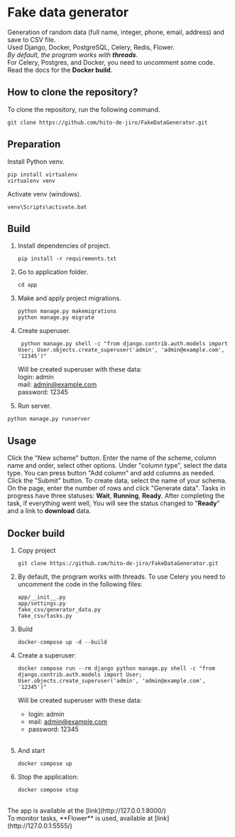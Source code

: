 Fake data generator
===================
Generation of random data (full name, integer, phone, email, address)
and save to CSV file.<br>
Used Django, Docker, PostgreSQL, Celery, Redis, Flower.<br>
_By default, the program works with_ _**threads**_.<br> 
For Celery, Postgres, and Docker, you need to uncomment some code.<br> 
Read the docs for the **Docker build**.

## How to clone the repository?
To clone the repository, run the following command.
```shell
git clone https://github.com/hito-de-jiro/FakeDataGenerator.git
```
## Preparation
Install Python venv.
```shell
pip install virtualenv
virtualenv venv
```
Activate venv (windows).
```shell
venv\Scripts\activate.bat
```
## Build
1. Install dependencies of project.
   ```shell
   pip install -r requirements.txt
   ```
2. Go to application folder.
   ```shell
   cd app
   ```
3. Make and apply project migrations.
   ```shell
   python manage.py makemigrations
   python manage.py migrate
   ```

4. Create superuser.
   ```shell
    python manage.py shell -c "from django.contrib.auth.models import User; User.objects.create_superuser('admin', 'admin@example.com', '12345')"
   ```
   Will be created superuser  with these data:<br>
   login: admin<br>
   mail: admin@example.com<br> 
   password: 12345

5. Run server.
```shell
python manage.py runserver
```

## Usage

Click the "New scheme" button. Enter the name of the scheme, column name and order, select other options.
Under "column type", select the data type.
You can press button "Add column" and add columns as needed.
Click the "Submit" button.
To create data, select the name of your schema.
On the page, enter the number of rows and click "Generate data".
Tasks in progress have three statuses: **Wait**, **Running**, **Ready**.
After completing the task, if everything went well,
You will see the status changed to "**Ready**" and a link to **download** data.

## Docker build

1. Copy project
    ```shell
    git clone https://github.com/hito-de-jiro/FakeDataGenerator.git
    ```
2. By default, the program works with threads. To use Celery you need to uncomment the code in the following files:
   ```
   app/__init__.py
   app/settings.py
   fake_csv/generator_data.py
   fake_csv/tasks.py
   ```
3. Build
    ```shell
    docker-compose up -d --build
    ```
4. Create a superuser:<br>
   
   ```shell
   docker compose run --rm django python manage.py shell -c "from django.contrib.auth.models import User; User.objects.create_superuser('admin', 'admin@example.com', '12345')"
   ```
   Will be created superuser  with these data:<br>
   - login: admin<br>
   - mail: admin@example.com<br> 
   - password: 12345<br><br>

5. And start
    ```shell
   docker compose up
   ```
6. Stop the application:
    ```shell
    docker compose stop
    ```
<br>
The app is available at the [link](http://127.0.0.1:8000/)<br>
To monitor tasks, **Flower** is used, available at [link](http://127.0.0.1:5555/)
